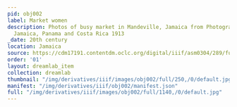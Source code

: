 ```yaml
---
pid: obj002
label: Market women
description: Photos of busy market in Mandeville, Jamaica from Photograph album of
  Jamaica, Panama and Costa Rica 1913
_date: 20th century
location: Jamaica
source: https://cdm17191.contentdm.oclc.org/digital/iiif/asm0304/289/full/full/0/default.jpg
order: '01'
layout: dreamlab_item
collection: dreamlab
thumbnail: "/img/derivatives/iiif/images/obj002/full/250,/0/default.jpg"
manifest: "/img/derivatives/iiif/obj002/manifest.json"
full: "/img/derivatives/iiif/images/obj002/full/1140,/0/default.jpg"
---
```

